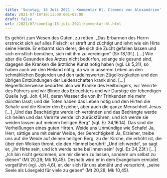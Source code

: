 ```yaml
---
title: 'Sonntag, 18 Juli 2021 : Kommentar Hl. Clemens von Alexandrien'
date: 2021-07-18T10:11:00.001+02:00
draft: false
url: /2021/07/sonntag-18-juli-2021-kommentar-hl.html
---
```


Es gehört zum Wesen des Guten, zu retten. „Das Erbarmen des Herrn erstreckt sich auf alles Fleisch; er straft und züchtigt und lehrt wie ein Hirte seine Herde. Er erbarmt sich derer, die sich die Zucht gefallen lassen und sich ernstlich bemühen, sich mit ihm zu vereinigen“ (Sir 18,13f.). \[…\] Wie aber die Gesunden des Arztes nicht bedürfen, solange sie gesund sind, dagegen die Kranken die ärztliche Kunst nötig haben (vgl. Lk 5,31), so haben auch wir den Heiland nötig, da wir in unserem Leben an den schmählichen Begierden und den tadelnswerten Zügellosigkeiten und den übrigen Entzündungen der Leidenschaften krank sind. \[…\] Begreiflicherweise bedürfen also wir Kranke des Heilbringers, wir Verirrte des Führers und wir Blinde des Erleuchters und wir Durstige der lebendigen Quelle (vgl. Joh 4,14), deren Wasser die von ihr Trinkenden nie mehr dürsten lässt; und die Toten haben das Leben nötig und den Hirten die Schafe und die Kinder den Erzieher, aber auch die ganze Menschheit Jesus \[…\] „Und das Beschädigte werde ich verbinden und das Bedrängte werde ich heilen und das Verirrte werde ich zurückführen, und ich werde sie weiden lassen auf meinem heiligen Berg“ (vgl. Ez 34,16.14). Das sind die Verheißungen eines guten Hirten. Weide uns Unmündige wie Schafe! Ja, Herr, sättige uns mit deiner Weide, der Gerechtigkeit! Ja, Erzieher, treibe uns auf die Weide auf deinen heiligen Berg, zu der Kirche, die erhöht ist, die über den Wolken thront, die den Himmel berührt! „Und ich werde“, so sagt er, „ihr Hirte sein, und ich werde nahe bei ihnen sein“ (vgl. Ez 34,23f.) \[…\] „Ich bin nicht gekommen, um mir dienen zu lassen, sondern um selbst zu dienen“ (Mt 20,28; Mk 10,45). Deshalb wird er in dem Evangelium ermüdet vorgeführt (vgl. Joh 4,6), er, der sich für uns abmüht und verspricht, „seine Seele als Lösegeld für viele zu geben“ (Mt 20,28; Mk 10,45).